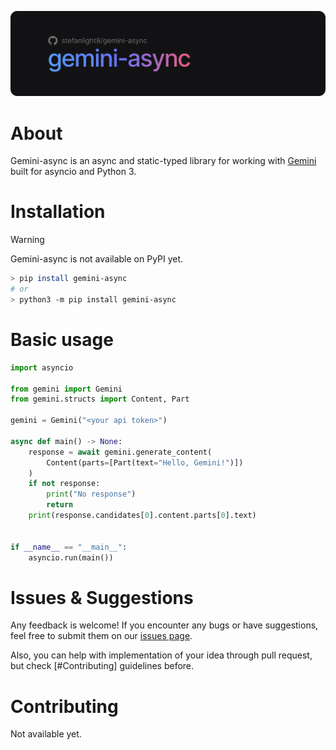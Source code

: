 ![Banner](static/banner.png)

# About
Gemini-async is an async and static-typed library for working with [Gemini] built for asyncio and Python 3.

# Installation
> [!WARNING]
> Gemini-async is not available on PyPI yet.
```sh
> pip install gemini-async
# or
> python3 -m pip install gemini-async
```

# Basic usage
```py
import asyncio

from gemini import Gemini
from gemini.structs import Content, Part

gemini = Gemini("<your api token>")

async def main() -> None:
    response = await gemini.generate_content(
        Content(parts=[Part(text="Hello, Gemini!")])
    )
    if not response:
        print("No response")
        return
    print(response.candidates[0].content.parts[0].text)


if __name__ == "__main__":
    asyncio.run(main())
```

# Issues & Suggestions
Any feedback is welcome! If you encounter any bugs or have suggestions, feel free to submit them on our [issues page].

Also, you can help with implementation of your idea through pull request, but check [#Contributing] guidelines before.

# Contributing
Not available yet.

[Gemini]: https://deepmind.google/technologies/gemini/
[issues page]: https://github.com/stefanlight8/gemini-async/issues
